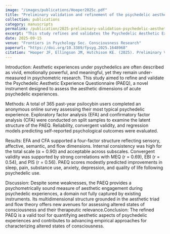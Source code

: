 ```yaml
---
image: "/images/publications/Hooper2025c.pdf"
title: "Preliminary validation and refinement of the psychedelic aesthetic experience questionnaire"
collection: publications
category: manuscripts
permalink: /publication/2025-preliminary-validation-psychedelic-aesthetic-experience
excerpt: "This study refines and validates the Psychedelic Aesthetic Experience Questionnaire, a tool designed to measure the aesthetic qualities of psychedelic experiences."
date: 2025-09-15
venue: "Frontiers in Psychology Sec. Consciousness Research"
paperurl: "https://doi.org/10.3389/fpsyg.2025.1648968"
citation: "Hooper JF, Ellingson JM, Hutchison KE. (2025). Preliminary Validation and Refinement of the Psychedelic Aesthetic Experience Questionnaire. <i>Frontiers in Psychology</i>."
---
```


Introduction: Aesthetic experiences under psychedelics are often described as vivid, emotionally powerful, and meaningful, yet they remain under-measured in psychometric research. This study aimed to refine and validate the Psychedelic Aesthetic Experience Questionnaire (PAEQ), a novel instrument designed to assess the aesthetic dimensions of acute psychedelic experiences.

Methods: A total of 365 past-year psilocybin users completed an anonymous online survey assessing their most typical psychedelic experience. Exploratory factor analysis (EFA) and confirmatory factor analysis (CFA) were conducted on split samples to examine the latent structure of the PAEQ. Reliability, convergent validity, and regression models predicting self-reported psychological outcomes were evaluated.

Results: EFA and CFA supported a four-factor structure reflecting sensory, affective, semantic, and flow dimensions. Internal consistency was high for the total scale (α = 0.90) and acceptable across subscales. Convergent validity was supported by strong correlations with MEQ (r = 0.69), EBI (r = 0.54), and PIS (r = 0.56). PAEQ scores modestly predicted improvements in sleep, pain, substance use, anxiety, depression, and quality of life following psychedelic use.

Discussion: Despite some weaknesses, the PAEQ provides a psychometrically sound measure of aesthetic engagement during psychedelic experiences, a domain not fully captured by existing instruments. Its multidimensional structure grounded in the aesthetic triad and flow theory offers new avenues for assessing altered states of consciousness and their therapeutic relevance.Conclusion: The refined PAEQ is a valid tool for quantifying aesthetic aspects of psychedelic experiences and contributes to advancing empirical approaches for characterizing altered states of consciousness.
